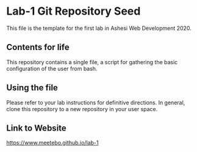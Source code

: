 # Lab-1 Git Repository Seed

This file is the template for the first lab in Ashesi Web Development 2020.

## Contents for life

This repository contains a single file, a script for gathering the basic configuration of the user from bash.

## Using the file

Please refer to your lab instructions for definitive directions. In general, clone this repository to a new repository in your user space.

## Link to Website
https://www.meetebo.github.io/lab-1


